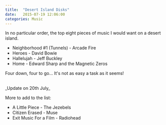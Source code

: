 ```yaml
---
title:  "Desert Island Disks"
date:   2015-07-19 12:06:00
categories: Music
---
```


In no particular order, the top eight pieces of music I would want on a desert island.

+ Neighborhood #1 (Tunnels) - Arcade Fire
+ Heroes - David Bowie
+ Hallelujah - Jeff Buckley
+ Home - Edward Sharp and the Magnetic Zeros

Four down, four to go... It's not as easy a task as it seems!

<br />
_Update on 20th July_

More to add to the list:

+ A Little Piece - The Jezebels
+ Citizen Erased - Muse
+ Exit Music For a Film - Radiohead
